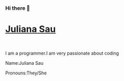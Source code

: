 ### Hi there 👋
<!DOCTYPE html>
<html>
  <body>
    <h1><a href="https://JulianaSau.github.io/" target="_blank">Juliana Sau</a></h1><br>
    <p>I am a programmer.I am very passionate about coding</p>
    <p>Name:Juliana Sau</p>
    <p>Pronouns:They/She</p>
  </body>
 </html> 
  

<!--
**JulianaSau/JulianaSau** is a ✨ _special_ ✨ repository because its `README.md` (this file) appears on your GitHub profile.

Here are some ideas to get you started:

- 🔭 I’m currently working on ...
- 🌱 I’m currently learning ...
- 👯 I’m looking to collaborate on ...
- 🤔 I’m looking for help with ...
- 💬 Ask me about ...
- 📫 How to reach me: ...
- 😄 Pronouns: ...
- ⚡ Fun fact: ...
-->
